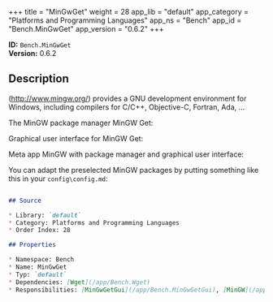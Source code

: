 ﻿+++
title = "MinGwGet"
weight = 28
app_lib = "default"
app_category = "Platforms and Programming Languages"
app_ns = "Bench"
app_id = "Bench.MinGwGet"
app_version = "0.6.2"
+++

**ID:** `Bench.MinGwGet`  
**Version:** 0.6.2  
<!--more-->

## Description
(http://www.mingw.org/) provides a GNU development environment for Windows, including compilers for C/C++, Objective-C, Fortran, Ada, ...

The MinGW package manager MinGW Get:


Graphical user interface for MinGW Get:


Meta app MinGW with package manager and graphical user interface:


You can adapt the preselected MinGW packages by putting something like this in your `config\config.md`:

```Markdown

## Source

* Library: `default`
* Category: Platforms and Programming Languages
* Order Index: 28

## Properties

* Namespace: Bench
* Name: MinGwGet
* Typ: `default`
* Dependencies: [Wget](/app/Bench.Wget)
* Responsibilities: [MinGwGetGui](/app/Bench.MinGwGetGui), [MinGW](/app/Bench.MinGW)

